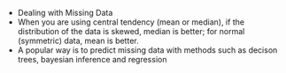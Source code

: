 
* Dealing with Missing Data
 * When you are using central tendency (mean or median), if the distribution of the data is skewed, median is better; 
 for normal (symmetric) data, mean is better.
 * A popular way is to predict missing data with methods such as decison trees, bayesian inference and regression
